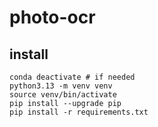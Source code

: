 # photo-ocr

## install

```{sh}
conda deactivate # if needed
python3.13 -m venv venv
source venv/bin/activate
pip install --upgrade pip
pip install -r requirements.txt
```

